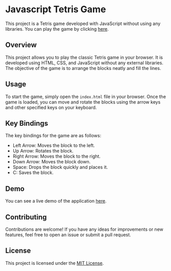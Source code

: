# Javascript Tetris Game

This project is a Tetris game developed with JavaScript without using any libraries. You can play the game by clicking [here](https://github.com/Abdullah-Yilmazer/Javascript-Tetris-Game).

## Overview

This project allows you to play the classic Tetris game in your browser. It is developed using HTML, CSS, and JavaScript without any external libraries. The objective of the game is to arrange the blocks neatly and fill the lines.

## Usage

To start the game, simply open the `index.html` file in your browser. Once the game is loaded, you can move and rotate the blocks using the arrow keys and other specified keys on your keyboard.

## Key Bindings

The key bindings for the game are as follows:

- Left Arrow: Moves the block to the left.
- Up Arrow: Rotates the block.
- Right Arrow: Moves the block to the right.
- Down Arrow: Moves the block down.
- Space: Drops the block quickly and places it.
- C: Saves the block.

## Demo

You can see a live demo of the application [here](https://abdullah-yilmazer.github.io/Javascript-Tetris-Game).

## Contributing

Contributions are welcome! If you have any ideas for improvements or new features, feel free to open an issue or submit a pull request.

## License

This project is licensed under the [MIT License](https://github.com/Abdullah-Yilmazer/Javascript-Tetris-Game/blob/main/LICENSE).
